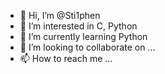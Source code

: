 - 👋 Hi, I’m @Sti1phen
- 👀 I’m interested in C, Python
- 🌱 I’m currently learning Python
- 💞️ I’m looking to collaborate on ...
- 📫 How to reach me ...

<!---
Sti1phen/Sti1phen is a ✨ special ✨ repository because its `README.md` (this file) appears on your GitHub profile.
You can click the Preview link to take a look at your changes.
--->
